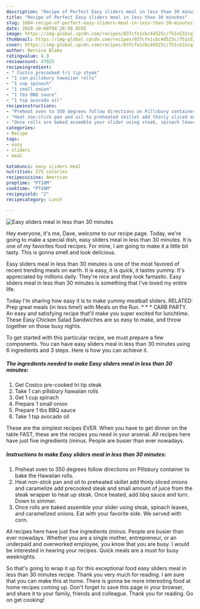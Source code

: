 ```yaml
---
description: "Recipe of Perfect Easy sliders meal in less than 30 minutes"
title: "Recipe of Perfect Easy sliders meal in less than 30 minutes"
slug: 1604-recipe-of-perfect-easy-sliders-meal-in-less-than-30-minutes
date: 2020-10-08T04:28:50.059Z
image: https://img-global.cpcdn.com/recipes/037cfe1cbc4d525c/751x532cq70/easy-sliders-meal-in-less-than-30-minutes-recipe-main-photo.jpg
thumbnail: https://img-global.cpcdn.com/recipes/037cfe1cbc4d525c/751x532cq70/easy-sliders-meal-in-less-than-30-minutes-recipe-main-photo.jpg
cover: https://img-global.cpcdn.com/recipes/037cfe1cbc4d525c/751x532cq70/easy-sliders-meal-in-less-than-30-minutes-recipe-main-photo.jpg
author: Bernice Blake
ratingvalue: 4.9
reviewcount: 47655
recipeingredient:
- " Costco precooked tri tip steak"
- "1 can pillsbury hawaiian rolls"
- "1 cup spinach"
- "1 small onion"
- "1 tbs BBQ sauce"
- "1 tsp avocado oil"
recipeinstructions:
- "Preheat oven to 350 degrees follow directions on Pillsbury container to bake the Hawaiian rolls."
- "Heat non-stick pan and oil to preheated skillet add thinly sliced onions and caramelize add precooked steak and small amount of juice from the steak wrapper to heat up steak. Once heated, add bbq sauce and turn. Down to simmer."
- "Once rolls are baked assemble your slider using steak, spinach leaves, and caramelized onions. Eat with your favorite side. We served with corn."
categories:
- Recipe
tags:
- easy
- sliders
- meal

katakunci: easy sliders meal 
nutrition: 275 calories
recipecuisine: American
preptime: "PT18M"
cooktime: "PT48M"
recipeyield: "2"
recipecategory: Lunch

---
```



![Easy sliders meal in less than 30 minutes](https://img-global.cpcdn.com/recipes/037cfe1cbc4d525c/751x532cq70/easy-sliders-meal-in-less-than-30-minutes-recipe-main-photo.jpg)

Hey everyone, it's me, Dave, welcome to our recipe page. Today, we're going to make a special dish, easy sliders meal in less than 30 minutes. It is one of my favorites food recipes. For mine, I am going to make it a little bit tasty. This is gonna smell and look delicious.

Easy sliders meal in less than 30 minutes is one of the most favored of recent trending meals on earth. It is easy, it is quick, it tastes yummy. It's appreciated by millions daily. They're nice and they look fantastic. Easy sliders meal in less than 30 minutes is something that I've loved my entire life.

Today I&#39;m sharing how easy it is to make yummy meatball sliders. RELATED: Prep great meals (in less time!) with Meals on the Run. * * * CARB PARTY. An easy and satisfying recipe that&#39;ll make you super excited for lunchtime. These Easy Chicken Salad Sandwiches are so easy to make, and throw together on those busy nights.


To get started with this particular recipe, we must prepare a few components. You can have easy sliders meal in less than 30 minutes using 6 ingredients and 3 steps. Here is how you can achieve it.

<!--inarticleads1-->

##### The ingredients needed to make Easy sliders meal in less than 30 minutes:

1. Get  Costco pre-cooked tri tip steak
1. Take 1 can pillsbury hawaiian rolls
1. Get 1 cup spinach
1. Prepare 1 small onion
1. Prepare 1 tbs BBQ sauce
1. Take 1 tsp avocado oil


These are the simplest recipes EVER. When you have to get dinner on the table FAST, these are the recipes you need in your arsenal. All recipes here have just five ingredients (minus. People are busier than ever nowadays. 

<!--inarticleads2-->

##### Instructions to make Easy sliders meal in less than 30 minutes:

1. Preheat oven to 350 degrees follow directions on Pillsbury container to bake the Hawaiian rolls.
1. Heat non-stick pan and oil to preheated skillet add thinly sliced onions and caramelize add precooked steak and small amount of juice from the steak wrapper to heat up steak. Once heated, add bbq sauce and turn. Down to simmer.
1. Once rolls are baked assemble your slider using steak, spinach leaves, and caramelized onions. Eat with your favorite side. We served with corn.


All recipes here have just five ingredients (minus. People are busier than ever nowadays. Whether you are a single mother, entrepreneur, or an underpaid and overworked employee, you know that you are busy. I would be interested in hearing your recipes. Quick meals are a must for busy weeknights. 

So that's going to wrap it up for this exceptional food easy sliders meal in less than 30 minutes recipe. Thank you very much for reading. I am sure that you can make this at home. There is gonna be more interesting food at home recipes coming up. Don't forget to save this page in your browser, and share it to your family, friends and colleague. Thank you for reading. Go on get cooking!
